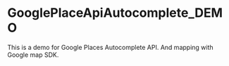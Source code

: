 # GooglePlaceApiAutocomplete_DEMO
This is a demo for Google Places Autocomplete API. And mapping with Google map SDK.
